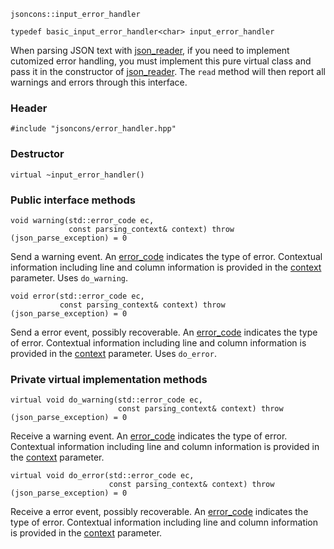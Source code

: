     jsoncons::input_error_handler

    typedef basic_input_error_handler<char> input_error_handler

When parsing JSON text with [json_reader](json_reader), if you need to implement
cutomized error handling, you must implement this pure virtual class
and pass it in the constructor of [json_reader](json_reader). The `read` method 
will then report all warnings and errors through this interface.

### Header

    #include "jsoncons/error_handler.hpp"

### Destructor

    virtual ~input_error_handler()

### Public interface methods

    void warning(std::error_code ec,
                 const parsing_context& context) throw (json_parse_exception) = 0
Send a warning event. An [error_code](JSON%20parser%20error%20codes) indicates the type of error. Contextual information including
line and column information is provided in the [context](parsing_context) parameter. Uses `do_warning`.

    void error(std::error_code ec,
               const parsing_context& context) throw (json_parse_exception) = 0
Send a error event, possibly recoverable. An [error_code](JSON%20parser%20error%20codes) indicates the type of error. Contextual information including
line and column information is provided in the [context](parsing_context) parameter.  Uses `do_error`.

### Private virtual implementation methods

    virtual void do_warning(std::error_code ec,
                            const parsing_context& context) throw (json_parse_exception) = 0
Receive a warning event. An [error_code](JSON%20parser%20error%20codes) indicates the type of error. Contextual information including
line and column information is provided in the [context](parsing_context) parameter.

    virtual void do_error(std::error_code ec,
                          const parsing_context& context) throw (json_parse_exception) = 0
Receive a error event, possibly recoverable. An [error_code](JSON%20parser%20error%20codes) indicates the type of error. Contextual information including
line and column information is provided in the [context](parsing_context) parameter. 
    

